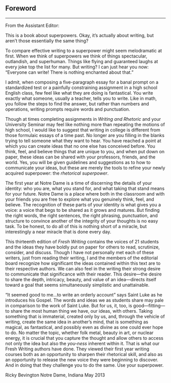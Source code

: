 ## Foreword
----------

From the Assistant Editor:

This is a book about superpowers. Okay, it’s actually about writing, but aren’t those essentially the same thing?

To compare effective writing to a superpower might seem melodramatic at first. When we think of superpowers we think of things spectacular, outlandish, and superhuman. Things like flying and guaranteed laughs at every joke top the list for many. But writing? I can just hear you now: “Everyone can write! There is nothing enchanted about that.”

I admit, when composing a five-paragraph essay for a banal prompt on a standardized test or a painfully constraining assignment in a high school English class, few feel like what they are doing is fantastical. You write exactly what someone, usually a teacher, tells you to write. Like in math, you follow the steps to find the answer, but rather than numbers and operations, writing prompts require words and punctuation.

Though at times completing assignments in *Writing and Rhetoric* and your University Seminar may feel like nothing more than repeating the motions of high school, I would like to suggest that writing in college is different from those formulaic essays of a time past. No longer are you filling in the blanks trying to tell someone what they want to hear. You have reached a point at which you can create ideas that no one else has conceived before. You think, feel, and believe things that are unique to you, and when put down on paper, these ideas can be shared with your professors, friends, and the world. Yes, you will be given guidelines and suggestions as to how to communicate your ideas, but these are merely the tools to refine your newly acquired superpower: the *rhetorical superpower*.

The first year at Notre Dame is a time of discerning the details of your identity: who you are, what you stand for, and what taking that stand means for your future. Notre Dame is a place where both in the classroom and with your friends you are free to explore what you genuinely think, feel, and believe. The recognition of these parts of your identity is what gives you a voice: a voice that begs to be shared as it grows and matures. But finding the right words, the right sentences, the right phrasing, punctuation, and structure to convince another of the integrity of your thoughts is no easy task. To be honest, to do all of this is nothing short of a miracle, but interestingly a near miracle that is done every day.

This thirteenth edition of *Fresh Writing* contains the voices of 21 students and the ideas they have boldly put on paper for others to read, scrutinize, consider, and discuss. Though I have not personally met each of these writers, just from reading their writing, I and the members of the editorial board recognize how significant the ideas contained within this text are to their respective authors. We can also feel in the writing their strong desire to communicate that significance with their reader. This desire—the desire to share the depth, intricacy, beauty, and value of an idea—directs itself toward a goal that seems simultaneously simplistic and unattainable.

“It seemed good to me...to write an orderly account” says Saint Luke as he introduces his Gospel. The words and ideas we as students share may pale in comparison to the work of Saint Luke. But for us, it, too, is good—fitting—to share the most human thing we have, our ideas, with others. Taking something that is immaterial, created only by us, and, through the vehicle of writing, create the same idea in another’s mind, that is something as magical, as fantastical, and possibly even as divine as one could ever hope to do. No matter the topic, whether folk metal, beauty in art, or nuclear energy, it is crucial that you capture the thought and allow others to access not only the idea but also the *you-ness* inherent within it. That is what our Fresh Writing authors have done. They viewed their first year writing courses both as an opportunity to sharpen their rhetorical skill, and also as an opportunity to release the new voice they were beginning to discover. And in doing that they challenge you to do the same. Use your superpower.

Ricky Bevington
Notre Dame, Indiana
May 2013
